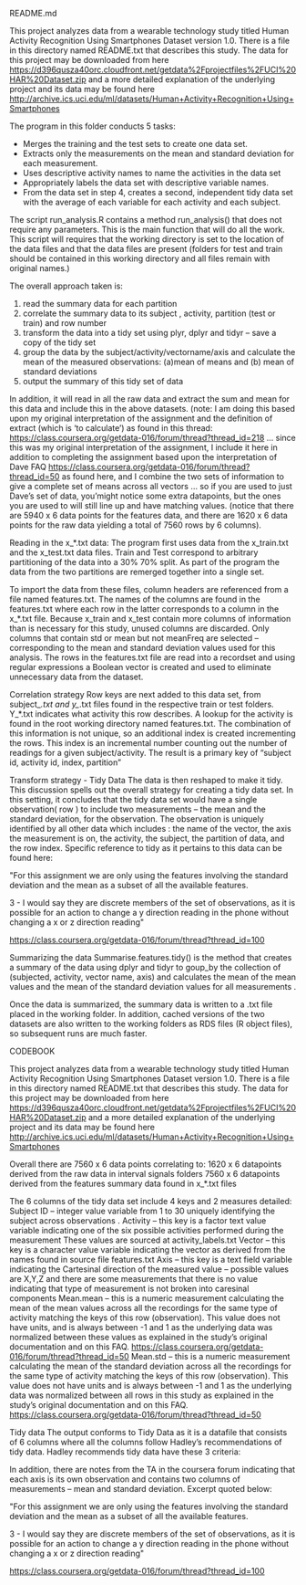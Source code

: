 README.md

This project analyzes data from a wearable technology study titled Human Activity Recognition Using Smartphones Dataset version 1.0.  There is a file in this directory named README.txt that describes this study.  The data for this project may be downloaded from here https://d396qusza40orc.cloudfront.net/getdata%2Fprojectfiles%2FUCI%20HAR%20Dataset.zip  and a more detailed explanation of the underlying project and its data may be found here http://archive.ics.uci.edu/ml/datasets/Human+Activity+Recognition+Using+Smartphones 

The program in this folder conducts 5 tasks:
- Merges the training and the test sets to create one data set.
- Extracts only the measurements on the mean and standard deviation for each measurement. 
- Uses descriptive activity names to name the activities in the data set
- Appropriately labels the data set with descriptive variable names. 
- From the data set in step 4, creates a second, independent tidy data set with the average of each variable for each activity and each subject.

The script run_analysis.R contains a method run_analysis() that does not require any parameters.  This is the main function that will do all the work.  This script will requires that the working directory is set to the location of the data files and that the data files are present (folders for test and train should be contained in this working directory and all files remain with original names.)

The overall approach taken is:
1)	read the summary data for each partition
2)	correlate the summary data to its subject , activity,  partition (test or train) and row number
3)	transform the data into a tidy set using plyr, dplyr and tidyr – save a copy of the tidy set
4)	group the data by the subject/activity/vectorname/axis  and calculate the mean of the measured observations: (a)mean of means and (b) mean of standard deviations 
5)	output the summary of this tidy set of data

In addition, it will read in all the raw data and extract the sum and mean for this data and include this in the above datasets.  (note:  I am doing this based upon my original interpretation of the assignment and the definition of extract (which is ‘to calculate’) as found in this thread: https://class.coursera.org/getdata-016/forum/thread?thread_id=218  … since this was my original interpretation of the assignment, I include it here in addition to completing the assignment based upon the interpretation of Dave FAQ https://class.coursera.org/getdata-016/forum/thread?thread_id=50 as found here, and I combine the two sets of information to give a complete set of means across all vectors … so if you are used to just Dave’s set of data, you’might notice some extra datapoints, but the ones you are used to will still line up and have matching values.  (notice that there are 5940 x 6 data points for the features data, and there are 1620 x 6 data points for the raw data yielding a total of 7560 rows by 6 columns).

Reading in the x_*.txt data:
The program first uses data from the x_train.txt and the x_test.txt data files.   Train and Test correspond to arbitrary partitioning of the data into a 30% 70% split.  As part of the program the data from the two partitions are remerged together into a single set. 

To import the data from these files, column headers are referenced from a file named features.txt. The names of the columns are found in the features.txt where each row in the latter corresponds to a column in the x_*.txt file.  Because x_train and x_test contain more columns of information than is necessary for this study, unused columns are discarded.    Only columns that contain std or mean but not meanFreq are selected – corresponding to the mean and standard deviation values used for this analysis.  The rows in the features.txt file are read into a recordset and using regular expressions a Boolean vector is created and used to eliminate unnecessary data from the dataset.  

Correlation strategy
Row keys are next added to this data set, from subject_*.txt and y_*.txt files found in the respective train or test folders.  Y_*.txt indicates what activity this row describes.  A lookup for the activity is found in the root working directory named features.txt.  The combination of this information is not unique, so an additional index is created incrementing the rows.  This index is an incremental number counting out the number of readings for a given subject/activity.  The result is a primary key of “subject id, activity id, index, partition”

Transform strategy - Tidy Data
The data is then reshaped to make it tidy.  This discussion spells out the overall strategy for creating a tidy data set.  In this setting, it concludes that the tidy data set would have a single observation( row ) to include two measurements – the mean and the standard deviation, for the observation.  The observation is uniquely identified by all other data which includes : the name of the vector, the axis the measurement is on, the activity, the subject, the partition of data, and the row index.  Specific reference to tidy as it pertains to this data can be found here:

"For this assignment we are only using the features involving the standard deviation and the mean as a subset of all the available features.

3 - I would say they are discrete members of the set of observations, as it is possible for an action to change a y direction reading in the phone without changing a x or z direction reading"

https://class.coursera.org/getdata-016/forum/thread?thread_id=100


Summarizing the data
Summarise.features.tidy() is the method that creates a summary of the data using dplyr and tidyr to goup_by the collection of (subjected, activity, vector name, axis) and calculates the mean of the mean values and the mean of the standard deviation values for all measurements .

Once the data is summarized, the summary data is written to a .txt file placed in the working folder.  In addition, cached versions of the two datasets are also written to the working folders as RDS files (R object files), so subsequent runs are much faster.




CODEBOOK


This project analyzes data from a wearable technology study titled Human Activity Recognition Using Smartphones Dataset version 1.0.  There is a file in this directory named README.txt that describes this study.  The data for this project may be downloaded from here https://d396qusza40orc.cloudfront.net/getdata%2Fprojectfiles%2FUCI%20HAR%20Dataset.zip  and a more detailed explanation of the underlying project and its data may be found here http://archive.ics.uci.edu/ml/datasets/Human+Activity+Recognition+Using+Smartphones 

Overall there are 7560 x 6 data points correlating to:
    1620 x 6 datapoints derived from the raw data in interval signals folders
     7560 x 6 datapoints derived from the features summary data found in x_*.txt files

The 6 columns of the tidy data set include 4 keys and 2 measures detailed:
   Subject ID – integer value variable from 1 to 30 uniquely identifying the subject across observations . 
   Activity – this key is a factor text value variable indicating one of the six possible activities performed during the measurement  These values are sourced at activity_labels.txt
   Vector – this key is a character value variable indicating the vector as derived from the names found in source file features.txt
  Axis – this key is a text field variable indicating the Cartesinal direction of the measured value – possible values are X,Y,Z and there are some measurements that there is no value indicating that type of measurement is not broken into caresinal components
   Mean.mean – this is a numeric measurement calculating the mean of the mean values across all the recordings for the same type of activity matching the keys of this row (observation).  This value does not have units, and is always between -1 and 1 as the underlying data was normalized between these values as explained in the study’s original documentation and on this FAQ. https://class.coursera.org/getdata-016/forum/thread?thread_id=50
  Mean.std – this is a numeric measurement calculating the mean of the standard deviation across all the recordings for the same type of activity matching the keys of this row (observation).   This value does not have units and is always between -1 and 1 as the underlying data was normalized between all rows in this study as explained in the study’s original documentation and on this FAQ. https://class.coursera.org/getdata-016/forum/thread?thread_id=50 
    
Tidy data
The output conforms to Tidy Data as it is a datafile that consists of 6 columns where all the columns follow Hadley’s recommendations of tidy data. <link>
Hadley recommends tidy data have these 3 criteria:

In addition, there are notes from the TA in the coursera forum <link> indicating that each axis is its own observation and contains two columns of measurements – mean and standard deviation.  Excerpt quoted below:   

"For this assignment we are only using the features involving the standard deviation and the mean as a subset of all the available features.

3 - I would say they are discrete members of the set of observations, as it is possible for an action to change a y direction reading in the phone without changing a x or z direction reading"

https://class.coursera.org/getdata-016/forum/thread?thread_id=100


